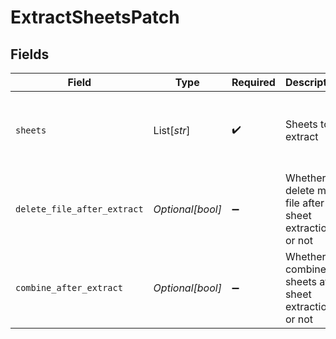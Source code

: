 # ExtractSheetsPatch


## Fields

| Field                                                     | Type                                                      | Required                                                  | Description                                               | Example                                                   |
| --------------------------------------------------------- | --------------------------------------------------------- | --------------------------------------------------------- | --------------------------------------------------------- | --------------------------------------------------------- |
| `sheets`                                                  | List[*str*]                                               | :heavy_check_mark:                                        | Sheets to extract                                         | {<br/>"value": [<br/>"Sheet1",<br/>"Sheet2"<br/>]<br/>}   |
| `delete_file_after_extract`                               | *Optional[bool]*                                          | :heavy_minus_sign:                                        | Whether to delete main file after sheet extraction or not | {<br/>"value": true<br/>}                                 |
| `combine_after_extract`                                   | *Optional[bool]*                                          | :heavy_minus_sign:                                        | Whether to combine sheets after sheet extraction or not   | {<br/>"value": false<br/>}                                |